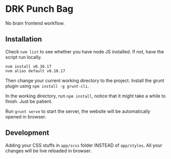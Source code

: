 # DRK Punch Bag

No brain frontend workflow.

## Installation

Check `nvm list` to see whether you have node JS installed. If not, have the script run locally.

```
nvm install v0.10.17
nvm alias default v0.10.17
```

Then change your current working directory to the project. Install the grunt plugin using `npm install -g grunt-cli`.

In the working directory, run `npm install`, notice that it might take a while to finish. Just be patient.

Run `grunt serve` to start the server, the website will be automatically opened in browser.

## Development

Adding your CSS stuffs in `app/scss` folder INSTEAD of `app/styles`. All your changes will be live reloaded in browser.
